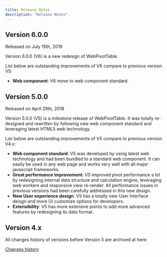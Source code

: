 ```yaml
---
title: Release Notes
description: "Release Notes"
---
```


## Version 6.0.0
Released on July 15th, 2019

Version 6.0.0 (V6) is a new redesign of WebPivotTable.

List below are outstanding improvements of V6 compare to previous version V5: 

* __Web component__: V6 move to web component standard.


## Version 5.0.0
Released on April 28th, 2018

Version 5.0.0 (V5) is a milestone release of WebPivotTable. It was totally re-designed and rewritten by following new
 web component standard and leveraging latest HTML5 web technology. 

List below are outstanding improvements of V5 compare to previous version V4.x: 

* __Web component standard__: V5 was developed by using latest web technology and had been bundled to a standard web component.
 It can easily be used in any web page and works very well with all major javascript frameworks.  
* __Great performance improvement__: V5 improved pivot performance a lot by redesigning internal data structure and calculation engine, 
leveraging web workers and responsive view re-render. All performance issues in previous versions had been carefully addressed in this new design.
* __New User experience design__: V5 has a totally new User Interface deisgn and more UI customize options for developers.  
* __Extensibility__: V5 has more extensive points to add more advanced features by redesigning its data format.
     

## Version 4.x

 All changes history of versions before Version 5 are archived at here: 

 [Changes history](./v4-changes)

